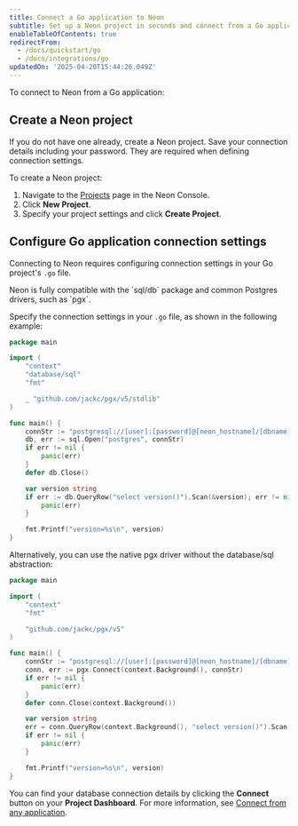 ```yaml
---
title: Connect a Go application to Neon
subtitle: Set up a Neon project in seconds and connect from a Go application
enableTableOfContents: true
redirectFrom:
  - /docs/quickstart/go
  - /docs/integrations/go
updatedOn: '2025-04-20T15:44:26.049Z'
---
```


To connect to Neon from a Go application:

<NeonConnectionSnippet />

<Steps>

## Create a Neon project

If you do not have one already, create a Neon project. Save your connection details including your password. They are required when defining connection settings.

To create a Neon project:

1. Navigate to the [Projects](https://console.neon.tech/app/projects) page in the Neon Console.
2. Click **New Project**.
3. Specify your project settings and click **Create Project**.

## Configure Go application connection settings

Connecting to Neon requires configuring connection settings in your Go project's `.go` file.

<Admonition type="note">
Neon is fully compatible with the `sql/db` package and common Postgres drivers, such as `pgx`.
</Admonition>

Specify the connection settings in your `.go` file, as shown in the following example:

```go
package main

import (
    "context"
    "database/sql"
    "fmt"

    _ "github.com/jackc/pgx/v5/stdlib"
)

func main() {
    connStr := "postgresql://[user]:[password]@[neon_hostname]/[dbname]?sslmode=require"
    db, err := sql.Open("postgres", connStr)
    if err != nil {
        panic(err)
    }
    defer db.Close()

    var version string
    if err := db.QueryRow("select version()").Scan(&version); err != nil {
        panic(err)
    }

    fmt.Printf("version=%s\n", version)
}
```

Alternatively, you can use the native pgx driver without the database/sql abstraction:

```go
package main

import (
    "context"
    "fmt"

    "github.com/jackc/pgx/v5"
)

func main() {
    connStr := "postgresql://[user]:[password]@[neon_hostname]/[dbname]?sslmode=require"
    conn, err := pgx.Connect(context.Background(), connStr)
    if err != nil {
        panic(err)
    }
    defer conn.Close(context.Background())

    var version string
    err = conn.QueryRow(context.Background(), "select version()").Scan(&version)
    if err != nil {
        panic(err)
    }

    fmt.Printf("version=%s\n", version)
}
```

You can find your database connection details by clicking the **Connect** button on your **Project Dashboard**. For more information, see [Connect from any application](/docs/connect/connect-from-any-app).

</Steps>

<NeedHelp/>
